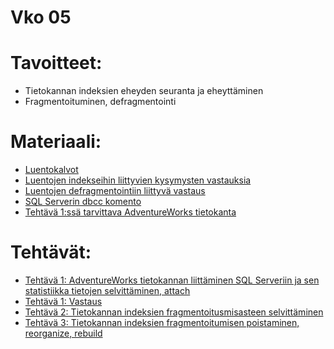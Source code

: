 # Vko 05
# Tavoitteet:

- Tietokannan indeksien eheyden seuranta ja eheyttäminen
- Fragmentoituminen, defragmentointi


# Materiaali: 

- [ Luentokalvot ](Luentokalvot_05.pdf)
- [ Luentojen indekseihin liittyvien kysymysten vastauksia ](Luennot_vko5_kysymysten_vastauksia.pdf)
- [ Luentojen defragmentointiin liittyvä vastaus ](Luentojen_vko5n_vastaukset_defragmentointiin.pdf)
- [ SQL Serverin dbcc komento ](SQL_Server_dbcc_komento.pdf)
- [ Tehtävä 1:ssä tarvittava AdventureWorks tietokanta ](https://drive.google.com/file/d/1MYXUdgR0vz_YPBeHOA-oS0Uo-gPAFZe_/view?usp=drive_link)


# Tehtävät:   

- [Tehtävä 1: AdventureWorks tietokannan liittäminen SQL Serveriin ja sen statistiikka tietojen selvittäminen, attach](Tehtava_01.md)
- [Tehtävä 1: Vastaus](Tehtava_01_Vastaus.txt)
- [Tehtävä 2: Tietokannan indeksien fragmentoitusmisasteen selvittäminen](Tehtava_02.md)
- [Tehtävä 3: Tietokannan indeksien fragmentoitumisen poistaminen, reorganize, rebuild](Tehtava_03.md)
